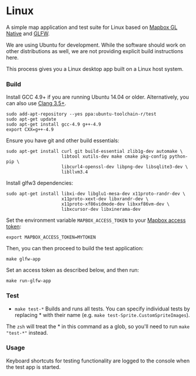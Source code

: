 # Linux

A simple map application and test suite for Linux based on [Mapbox GL Native](../../README.md) and [GLFW](https://github.com/glfw/glfw).

We are using Ubuntu for development. While the software should work on other distributions as well, we are not providing explicit build instructions here.

This process gives you a Linux desktop app built on a Linux host system.

### Build

Install GCC 4.9+ if you are running Ubuntu 14.04 or older. Alternatively, you can also use [Clang 3.5+](http://llvm.org/apt/).

    sudo add-apt-repository --yes ppa:ubuntu-toolchain-r/test
    sudo apt-get update
    sudo apt-get install gcc-4.9 g++-4.9
    export CXX=g++-4.9

Ensure you have git and other build essentials:

    sudo apt-get install curl git build-essential zlib1g-dev automake \
                         libtool xutils-dev make cmake pkg-config python-pip \
                         libcurl4-openssl-dev libpng-dev libsqlite3-dev \
                         libllvm3.4

Install glfw3 dependencies:

    sudo apt-get install libxi-dev libglu1-mesa-dev x11proto-randr-dev \
                         x11proto-xext-dev libxrandr-dev \
                         x11proto-xf86vidmode-dev libxxf86vm-dev \
                         libxcursor-dev libxinerama-dev

Set the environment variable `MAPBOX_ACCESS_TOKEN` to your [Mapbox access token](ACCESS_TOKEN.md):

    export MAPBOX_ACCESS_TOKEN=MYTOKEN

Then, you can then proceed to build the test application:

    make glfw-app

Set an access token as described below, and then run:

    make run-glfw-app

### Test

- `make test-*` Builds and runs all tests. You can specify individual tests by replacing * with their name (e.g. `make test-Sprite.CustomSpriteImages`).

The `zsh` will treat the * in this command as a glob, so you'll need to run
`make "test-*"` instead.

### Usage

Keyboard shortcuts for testing functionality are logged to the console when the test app is started.
